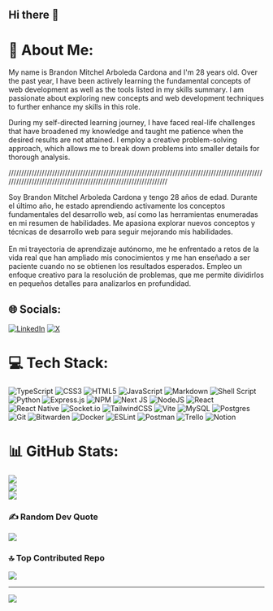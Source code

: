 ## Hi there 👋

# 💫 About Me:
My name is Brandon Mitchel Arboleda Cardona and I'm 28 years old. Over the past year, I have been actively learning the fundamental concepts of web development as well as the tools listed in my skills summary. I am passionate about exploring new concepts and web development techniques to further enhance my skills in this role. 

During my self-directed learning journey, I have faced real-life challenges that have broadened my knowledge and taught me patience when the desired results are not attained. I employ a creative problem-solving approach, which allows me to break down problems into smaller details for thorough analysis.

/////////////////////////////////////////////////////////////////////////////////////////////////////////////////////////////////////////////////////////////////

Soy Brandon Mitchel Arboleda Cardona y tengo 28 años de edad. Durante el último año, he estado aprendiendo activamente los conceptos fundamentales del desarrollo web, así como las herramientas enumeradas en mi resumen de habilidades. Me apasiona explorar nuevos conceptos y técnicas de desarrollo web para seguir mejorando mis habilidades.<br><br>En mi trayectoria de aprendizaje autónomo, me he enfrentado a retos de la vida real que han ampliado mis conocimientos y me han enseñado a ser paciente cuando no se obtienen los resultados esperados. Empleo un enfoque creativo para la resolución de problemas, que me permite dividirlos en pequeños detalles para analizarlos en profundidad.


## 🌐 Socials:
[![LinkedIn](https://img.shields.io/badge/LinkedIn-%230077B5.svg?logo=linkedin&logoColor=white)](https://linkedin.com/in/https://www.linkedin.com/in/brandon-mitchel-arboleda-cardona?lipi=urn%3Ali%3Apage%3Ad_flagship3_profile_view_base_contact_details%3B6C9MocEnQXuv%2F90vYmSLlg%3D%3D) [![X](https://img.shields.io/badge/X-black.svg?logo=X&logoColor=white)](https://x.com/@cardona_mitchel) 

# 💻 Tech Stack:
![TypeScript](https://img.shields.io/badge/typescript-%23007ACC.svg?style=for-the-badge&logo=typescript&logoColor=white) ![CSS3](https://img.shields.io/badge/css3-%231572B6.svg?style=for-the-badge&logo=css3&logoColor=white) ![HTML5](https://img.shields.io/badge/html5-%23E34F26.svg?style=for-the-badge&logo=html5&logoColor=white) ![JavaScript](https://img.shields.io/badge/javascript-%23323330.svg?style=for-the-badge&logo=javascript&logoColor=%23F7DF1E) ![Markdown](https://img.shields.io/badge/markdown-%23000000.svg?style=for-the-badge&logo=markdown&logoColor=white) ![Shell Script](https://img.shields.io/badge/shell_script-%23121011.svg?style=for-the-badge&logo=gnu-bash&logoColor=white) ![Python](https://img.shields.io/badge/python-3670A0?style=for-the-badge&logo=python&logoColor=ffdd54) ![Express.js](https://img.shields.io/badge/express.js-%23404d59.svg?style=for-the-badge&logo=express&logoColor=%2361DAFB) ![NPM](https://img.shields.io/badge/NPM-%23CB3837.svg?style=for-the-badge&logo=npm&logoColor=white) ![Next JS](https://img.shields.io/badge/Next-black?style=for-the-badge&logo=next.js&logoColor=white) ![NodeJS](https://img.shields.io/badge/node.js-6DA55F?style=for-the-badge&logo=node.js&logoColor=white) ![React](https://img.shields.io/badge/react-%2320232a.svg?style=for-the-badge&logo=react&logoColor=%2361DAFB) ![React Native](https://img.shields.io/badge/react_native-%2320232a.svg?style=for-the-badge&logo=react&logoColor=%2361DAFB) ![Socket.io](https://img.shields.io/badge/Socket.io-black?style=for-the-badge&logo=socket.io&badgeColor=010101) ![TailwindCSS](https://img.shields.io/badge/tailwindcss-%2338B2AC.svg?style=for-the-badge&logo=tailwind-css&logoColor=white) ![Vite](https://img.shields.io/badge/vite-%23646CFF.svg?style=for-the-badge&logo=vite&logoColor=white) ![MySQL](https://img.shields.io/badge/mysql-4479A1.svg?style=for-the-badge&logo=mysql&logoColor=white) ![Postgres](https://img.shields.io/badge/postgres-%23316192.svg?style=for-the-badge&logo=postgresql&logoColor=white) ![Git](https://img.shields.io/badge/git-%23F05033.svg?style=for-the-badge&logo=git&logoColor=white) ![Bitwarden](https://img.shields.io/badge/bitwarden-%23175DDC.svg?style=for-the-badge&logo=bitwarden&logoColor=white) ![Docker](https://img.shields.io/badge/docker-%230db7ed.svg?style=for-the-badge&logo=docker&logoColor=white) ![ESLint](https://img.shields.io/badge/ESLint-4B3263?style=for-the-badge&logo=eslint&logoColor=white) ![Postman](https://img.shields.io/badge/Postman-FF6C37?style=for-the-badge&logo=postman&logoColor=white) ![Trello](https://img.shields.io/badge/Trello-%23026AA7.svg?style=for-the-badge&logo=Trello&logoColor=white) ![Notion](https://img.shields.io/badge/Notion-%23000000.svg?style=for-the-badge&logo=notion&logoColor=white)
# 📊 GitHub Stats:
![](https://github-readme-stats.vercel.app/api?username=MitchelCardona28&theme=default&hide_border=false&include_all_commits=true&count_private=false)<br/>
![](https://github-readme-streak-stats.herokuapp.com/?user=MitchelCardona28&theme=default&hide_border=false)<br/>
![](https://github-readme-stats.vercel.app/api/top-langs/?username=MitchelCardona28&theme=default&hide_border=false&include_all_commits=true&count_private=false&layout=compact)

### ✍️ Random Dev Quote
![](https://quotes-github-readme.vercel.app/api?type=horizontal&theme=radical)

### 🔝 Top Contributed Repo
![](https://github-contributor-stats.vercel.app/api?username=MitchelCardona28&limit=5&theme=default&combine_all_yearly_contributions=true)

---
[![](https://visitcount.itsvg.in/api?id=MitchelCardona28&icon=5&color=1)](https://visitcount.itsvg.in)

<!-- Proudly created with GPRM ( https://gprm.itsvg.in ) -->
